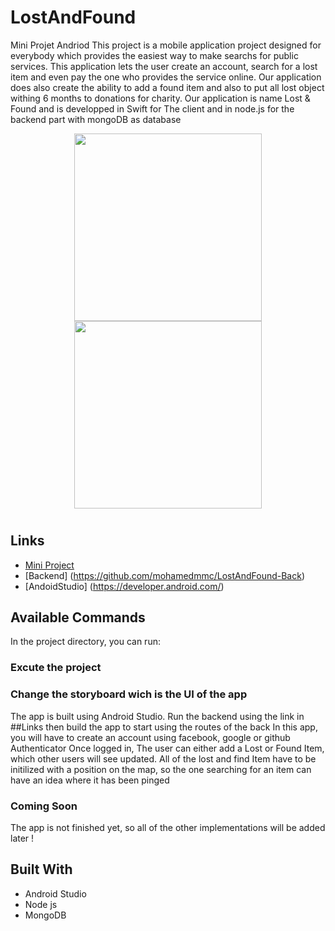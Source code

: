 # LostAndFound
Mini Projet Andriod
This project is a mobile application project designed for everybody which provides the easiest way to make searchs for public services.
This application lets the user create an account, search for a lost item and even pay the one who provides the service online. Our application does also create the ability to add a found item and also to put all lost object withing 6 months to donations for charity.
Our application is name Lost & Found and is developped in Swift for The client and in node.js for the backend part with mongoDB as database  
<p align="center">
<img src="[https://shiva-engine.com/wp-content/uploads/2017/10/xcode-logo-small.png](https://media.techtribune.net/uploads/2022/02/2022-02-25-ts3_thumbs-8b5.png)" width="300" height="300">
<img src="https://cdn-icons-png.flaticon.com/512/38/38002.png" width="300" height="300">
</p>

<h1 align="center"><project-name></h1>

<p align="center"><project-description></p>

## Links

- [Mini Project](https://github.com/mohamedmmc/LostAndFound)
- [Backend] (https://github.com/mohamedmmc/LostAndFound-Back)
- [AndoidStudio] (https://developer.android.com/)

## Available Commands

In the project directory, you can run:

### Excute the project
### Change the storyboard wich is the UI of the app

The app is built using Android Studio. Run the backend using the link in ##Links then build the app to start using the routes of the back
In this app, you will have to create an account using facebook, google or github Authenticator
Once logged in, The user can either add a Lost or Found Item, which other users will see updated.
All of the lost and find Item have to be initilized with a position on the map, so the one searching for an item can have an idea where it has been pinged
  
### Coming Soon
The app is not finished yet, so all of the other implementations will be added later !


## Built With

- Android Studio
- Node js 
- MongoDB
